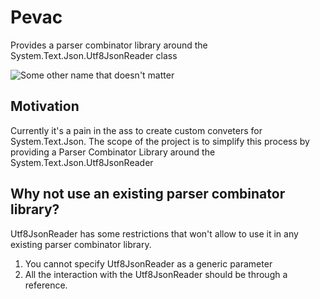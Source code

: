 # Pevac
Provides a parser combinator library around the System.Text.Json.Utf8JsonReader class

![Some other name that doesn't matter](https://github.com/BusHero/Pevac/actions/workflows/build.yaml/badge.svg)

## Motivation
Currently it's a pain in the ass to create custom conveters for System.Text.Json. The scope of the project is to simplify this process by providing a Parser Combinator Library around the System.Text.Json.Utf8JsonReader

## Why not use an existing parser combinator library?

Utf8JsonReader has some restrictions that won't allow to use it in any existing parser combinator library.
1. You cannot specify Utf8JsonReader as a generic parameter
2. All the interaction with the Utf8JsonReader should be through a reference.

